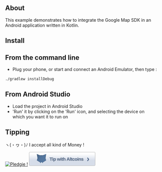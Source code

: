 About
-----

This example demonstrates how to integrate the Google Map SDK in an 
Android application written in Kotlin.

Install
-------

## From the command line

* Plug your phone, or start and connect an Android Emulator, then type :

```bash
./gradlew installDebug
```

## From Android Studio

* Load the project in Android Studio
* 'Run' it by clicking on the 'Run' icon, and selecting the device on  
   which you want it to run on

Tipping
-------

ヽ(・ヮ・)ﾉ I accept all kind of Money ! 

[![Pledgie !](https://pledgie.com/campaigns/32702.png)](https://pledgie.com/campaigns/32702)
[![Tip with Altcoins](https://raw.githubusercontent.com/Miouyouyou/Shapeshift-Tip-button/9e13666e9d0ecc68982fdfdf3625cd24dd2fb789/Tip-with-altcoin.png)](https://shapeshift.io/shifty.html?destination=16zwQUkG29D49G6C7pzch18HjfJqMXFNrW&output=BTC)
